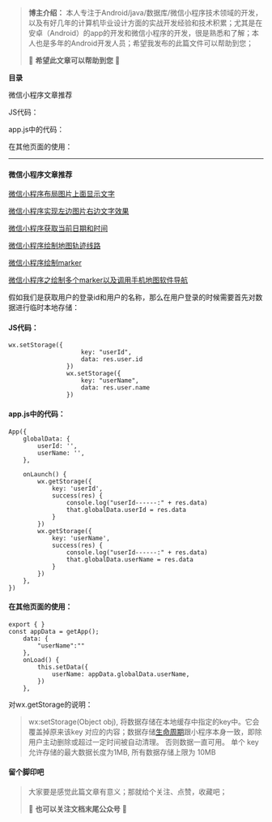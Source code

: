 > **博主介绍：**
> 本人专注于Android/java/数据库/微信小程序技术领域的开发，以及有好几年的计算机毕业设计方面的实战开发经验和技术积累；尤其是在安卓（Android）的app的开发和微信小程序的开发，很是熟悉和了解；本人也是多年的Android开发人员；希望我发布的此篇文件可以帮助到您；
>
> 🍅 **希望此文章可以帮助到您** 🍅

**目录**

微信小程序文章推荐

JS代码：

app.js中的代码：

在其他页面的使用：

* * *

#### 微信小程序文章推荐

[微信小程序布局图片上面显示文字](https://blog.csdn.net/u014388322/article/details/128492276
"微信小程序布局图片上面显示文字")

[微信小程序实现左边图片右边文字效果](https://blog.csdn.net/u014388322/article/details/128611635
"微信小程序实现左边图片右边文字效果")

[微信小程序获取当前日期和时间](https://blog.csdn.net/u014388322/article/details/128318270
"微信小程序获取当前日期和时间")

[微信小程序绘制地图轨迹线路](https://blog.csdn.net/u014388322/article/details/128223282
"微信小程序绘制地图轨迹线路")

[微信小程序绘制marker](https://blog.csdn.net/u014388322/article/details/131555857
"微信小程序绘制marker")

[微信小程序之绘制多个marker以及调用手机地图软件导航](https://blog.csdn.net/u014388322/article/details/132086484
"微信小程序之绘制多个marker以及调用手机地图软件导航")

假如我们是获取用户的登录id和用户的名称，那么在用户登录的时候需要首先对数据进行临时本地存储：

#### JS代码：

    
    
    wx.setStorage({
                        key: "userId",
                        data: res.user.id
                    })
                    wx.setStorage({
                        key: "userName",
                        data: res.user.name
                    })
    

#### app.js中的代码：

    
    
    App({   
        globalData: {     
            userId: '',
            userName: '',        
        },
    
        onLaunch() {    
            wx.getStorage({
                key: 'userId',
                success(res) {
                    console.log("userId------:" + res.data)
                    that.globalData.userId = res.data
                }
            })
            wx.getStorage({
                key: 'userName',
                success(res) {
                    console.log("userId------:" + res.data)
                    that.globalData.userName = res.data
                }
            })    
        },
    })

#### 在其他页面的使用：

    
    
    export { }
    const appData = getApp();
        data: {
            "userName":""
        },
        onLoad() {
            this.setData({
                userName: appData.globalData.userName,
            })
        },

对wx.getStorage的说明：

> wx:setStorage(Object obj), 将数据存储在本地缓存中指定的key中。它会覆盖掉原来该key
> 对应的内容；数据存储[生命周期](https://so.csdn.net/so/search?q=%E7%94%9F%E5%91%BD%E5%91%A8%E6%9C%9F&spm=1001.2101.3001.7020
> "生命周期")跟小程序本身一致，即除用户主动删除或超过一定时间被自动清理。 否则数据一直可用。 单个 key允许存储的最大数据长度为1MB,
> 所有数据存储上限为 10MB

####  留个脚印吧

> 大家要是感觉此篇文章有意义；那就给个关注、点赞，收藏吧；
>
> 🍅 **也可以关注文档末尾公众号** 🍅

